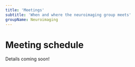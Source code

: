 ```yaml
---
title: 'Meetings'
subtitle: 'When and where the neuroimaging group meets'
groupName: Neuroimaging
---
```


# Meeting schedule

Details coming soon!
